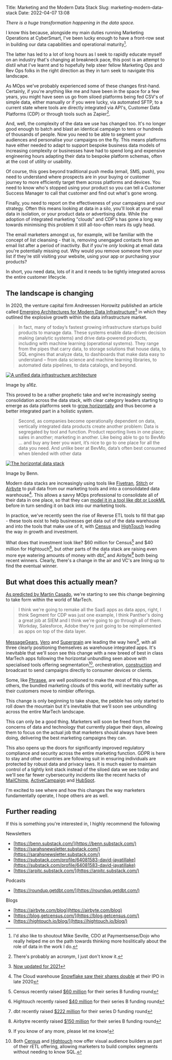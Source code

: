 Title: Marketing and the Modern Data Stack
Slug: marketing-modern-data-stack
Date: 2022-04-07 13:08

*There is a huge transformation happening in the data space.*

I know this because, alongside my main duties running Marketing Operations at CyberSmart, I've been lucky enough to have a front-row seat in building our data capabilities and operational maturity[^mike].

The latter has led to a lot of long hours as I seek to rapidly educate myself on an industry that's changing at breakneck pace, this post is an attempt to distil what I've learnt and to hopefully help steer fellow Marketing Ops and Rev Ops folks in the right direction as they in turn seek to navigate this landscape.

As MOps we've probably experienced some of these changes first-hand. Certainly, if you're anything like me and have been in the space for a few years, you might have seen us go from siloed platforms being fed CSV's of simple data, either manually or if you were lucky, via automated SFTP, to a current state where tools are directly integrated via API's, Customer Data Platforms (CDP) or through tools such as Zapier[^acronym].

And, well, the complexity of the data we use has changed too. It's no longer good enough to batch and blast an identical campaign to tens or hundreds of thousands of people. Now you need to be able to segment your audiences and personalise your campaigns on the fly. This means platforms have either needed to adapt to support bespoke business data models of increasing complexity or businesses have had to spend long and expensive engineering hours adapting their data to bespoke platform schemas, often at the cost of utility or usability. 

Of course, this goes beyond traditional push media (email, SMS, push), you need to understand where prospects are in your buying or customer journey to more efficiently target them across platforms and devices. You need to know who's stopped using your product so you can tell a Customer Success Manager to call that customer and find out what's gone wrong.

Finally, you need to report on the effectiveness of your campaigns and your strategy. Often this means looking at data in a silo, you'll look at your email data in isolation, or your product data or advertising data. While the adoption of integrated marketing "clouds" and CDP's has gone a long way towards minimising this problem it still all-too-often rears its ugly head.

The email marketers amongst us, for example, will be familiar with the concept of list cleansing - that is, removing unengaged contacts from an email list after a period of inactivity. But if you're *only* looking at email data you're potentially missing out. Why would you remove someone from your list if they're still visiting your website, using your app or purchasing your products?

In short, you need data, lots of it and it needs to be tightly integrated across the entire customer lifecycle.

## The landscape is changing

In 2020, the venture capital firm Andreessen Horowitz published an article called [Emerging Architectures for Modern Data Infrastructure](https://future.a16z.com/emerging-architectures-for-modern-data-infrastructure-2020/)[^2021] in which they outlined the explosive growth within the data infrastructure market.

> In fact, many of today’s fastest growing infrastructure startups build products to manage data. These systems enable data-driven decision making (analytic systems) and drive data-powered products, including with machine learning (operational systems). They range from the pipes that carry data, to storage solutions that house data, to SQL engines that analyze data, to dashboards that make data easy to understand – from data science and machine learning libraries, to automated data pipelines, to data catalogs, and beyond.

[![A unified data infrastructure architecture](../images/post-images/Data-Report-Martin-Inline-Graphics-R7-06-1.webp)](../images/post-images/Data-Report-Martin-Inline-Graphics-R7-06-1.webp)

Image by a16z.

This proved to be a rather prophetic take and we're increasingly seeing consolidation across the data stack, with clear category leaders starting to emerge as data platforms seek to [grow horizontally](https://benn.substack.com/p/datas-horizontal-pivot) and thus become a better integrated part in a holistic system.

> Second, as companies become operationally dependent on data, vertically integrated data products create another problem: Data is segregated by tool and function. Product reporting lives in one place; sales in another; marketing in another. Like being able to go to BevMo ... and buy any beer you want, it’s nice to go to one place for all the data you need. And unlike beer at BevMo, data’s often best consumed when blended with other data 

[![The horizontal data stack](../images/post-images/horizontal-data-stack.jpeg)](../images/post-images/horizontal-data-stack.jpeg)

Image by Benn.

Modern data stacks are increasingly using tools like [Fivetran](https://www.fivetran.com/), [Stitch](https://www.stitchdata.com/) or [Airbyte](https://airbyte.com/) to pull data from our marketing tools and into a consolidated data warehouse[^snowflake]. This allows a savvy MOps professional to consolidate all of their data in one place, so that they can [model it in a tool like dbt or LookML](https://benn.substack.com/p/metrics-layer) before in turn sending it on back into our marketing tools.

In practice, we've recently seen the rise of Reverse ETL tools to fill that gap - these tools exist to help businesses get data out of the data warehouse and into the tools that make use of it, with [Census](https://www.getcensus.com/) and [HighTouch](https://hightouch.io/) leading the way in growth and investment.

What does that investment look like? $60 million for Census[^census] and $40 million for Hightouch[^hightouch], but other parts of the data stack are raising even more eye watering amounts of money with dbt[^dbt] and Airbyte[^airbyte] both being recent winners. Clearly, there's a change in the air and VC's are lining up to find the eventual winner.

## But what does this actually mean?

[As predicted by Martin Casado](https://www.youtube.com/watch?v=q1nERFM9brA&t=3458s), we're starting to see this change beginning to take form within the world of MarTech.

> I think we're going to remake all the SaaS apps as data apps, right, I think Segment for CDP was just one example, I think Panther's doing a great job at SIEM and I think we're going to go through all of them. Workday, Salesforce, Adobe they're just going to be reimplemented as apps on top of the data layer.

[MessageGears](https://messagegears.com/), [Vero](https://www.getvero.com/) and [Supergrain](https://www.supergrain.com/) are leading the way here[^stack], with all three clearly positioning themselves as warehouse integrated apps. It's inevitable that we'll soon see this change with a new breed of best in class MarTech apps following the horizontal unbundling seen above with specialised tools offering segmentation[^segmentation], orchestration, [construction](https://www.taxiforemail.com/) and broadcast to send campaigns directly to consumer devices or clients.

Some, like [Phrasee](https://phrasee.co/), are well positioned to make the most of this change, others, the bundled marketing clouds of this world, will inevitably suffer as their customers move to nimbler offerings.

This change is only beginning to take shape, the pebble has only started to roll down the mountain but it's inevitable that we'll soon see unbundling across the entire MarTech landscape.

This can only be a good thing. Marketers will soon be freed from the concerns of data and technology that currently plague their days, allowing them to focus on the actual job that marketers should always have been doing, delivering the best marketing campaigns they can.

This also opens up the doors for significantly improved regulatory compliance and security across the entire marketing function. GDPR is here to stay and other countries are following suit in ensuring individuals are protected by robust data and privacy laws. It is much easier to maintain control of a tightly knit stack instead of the siloed data we see today and we'll see far fewer cybersecurity incidents like the recent hacks of [MailChimp](https://techcrunch.com/2022/04/04/mailchimp-internal-tool-breach/), [ActiveCampaign](https://bitcoinmagazine.com/technical/if-you-kyc-you-should-cya) and [HubSpot](https://www.techradar.com/news/hubspot-hacked-putting-major-crypto-firms-at-risk).

I'm excited to see where and how this changes the way marketers fundamentally operate, I hope others are as well.


## Further reading

If this is something you're interested in, I highly recommend the following

Newsletters

* [https://benn.substack.com/](https://benn.substack.com/)
* [https://sarahsnewsletter.substack.com/](https://sarahsnewsletter.substack.com/)
* [https://substack.com/profile/64081583-david-jayatillake](https://substack.com/profile/64081583-david-jayatillake)
* [https://arpitc.substack.com/](https://arpitc.substack.com/)

Podcasts

* [https://roundup.getdbt.com/](https://roundup.getdbt.com/)

Blogs

* [https://airbyte.com/blog](https://airbyte.com/blog)
* [https://blog.getcensus.com/](https://blog.getcensus.com/)
* [https://hightouch.io/blog/](https://hightouch.io/blog/)


[^mike]: I'd also like to shoutout Mike Seville, CDO at Paymentsense/Dojo who really helped me on the path towards thinking more hoslitically about the role of data in the work I do.
[^acronym]: There's probably an acronym, I just don't know it.
[^2021]: [Now updated for 2021](https://future.a16z.com/emerging-architectures-modern-data-infrastructure/) 
[^snowflake]: The Cloud warehouse [Snowflake saw their shares double](https://edition.cnn.com/2020/09/16/investing/snowflake-ipo/index.html) at their IPO in late 2020 
[^census]: Census recently raised [$60 million](https://blog.getcensus.com/series-b-the-future-of-operational-analytics/) for their series B funding round
[^hightouch]: Hightouch recently raised [$40 million](https://hightouch.io/blog/series-b/) for their series B funding round
[^dbt]: dbt recently raised [$222 million](https://blog.getdbt.com/next-layer-of-the-modern-data-stack/) for their series D funding round 
[^airbyte]: Airbytre recently raised [$150 million](https://airbyte.com/blog/a-150m-series-b-to-power-the-movement-of-data) for their series B funding round 
[^stack]: If you know of any more, please let me know!
[^segmentation]: Both [Census](https://blog.getcensus.com/census-segments-build-audiences-without-sql/) and [Hightouch](https://hightouch.io/audiences/) now offer visual audience builders as part of their rETL offering, allowing marketers to build complex segments without needing to know SQL. 
